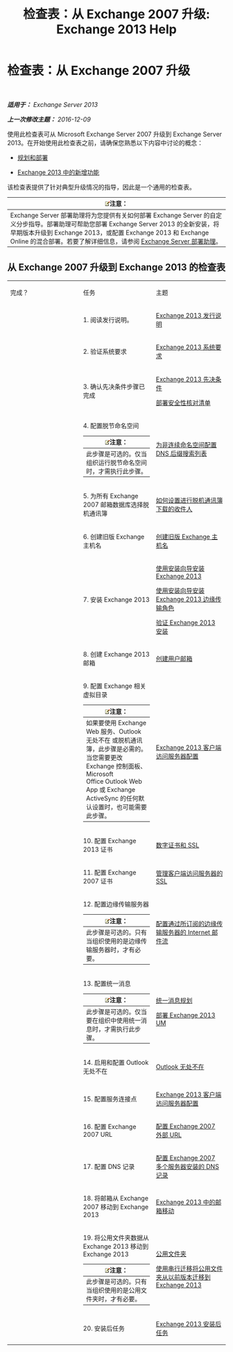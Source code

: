 ﻿---
title: '检查表：从 Exchange 2007 升级: Exchange 2013 Help'
TOCTitle: 检查表：从 Exchange 2007 升级
ms:assetid: 53aaa370-4562-43e4-9b75-7a705400c5a5
ms:mtpsurl: https://technet.microsoft.com/zh-cn/library/Ff805032(v=EXCHG.150)
ms:contentKeyID: 51408224
ms.date: 01/11/2018
mtps_version: v=EXCHG.150
ms.translationtype: HT
---

# 检查表：从 Exchange 2007 升级

 

_**适用于：** Exchange Server 2013_

_**上一次修改主题：** 2016-12-09_

使用此检查表可从 Microsoft Exchange Server 2007 升级到 Exchange Server 2013。在开始使用此检查表之前，请确保您熟悉以下内容中讨论的概念：

  - [规划和部署](planning-and-deployment-for-exchange-2013-installation-instructions.md)

  - [Exchange 2013 中的新增功能](what-s-new-in-exchange-2013-exchange-2013-help.md)

该检查表提供了针对典型升级情况的指导，因此是一个通用的检查表。

<table>
<thead>
<tr class="header">
<th><img src="images/Bb124558.note(EXCHG.150).gif" title="注意" alt="注意" />注意：</th>
</tr>
</thead>
<tbody>
<tr class="odd">
<td>Exchange Server 部署助理将为您提供有关如何部署 Exchange Server 的自定义分步指导。部署助理可帮助您部署 Exchange Server 2013 的全新安装，将早期版本升级到 Exchange 2013，或配置 Exchange 2013 和 Exchange Online 的混合部署。若要了解详细信息，请参阅 <a href="exchange-server-deployment-assistant-exchange-2013-help.md">Exchange Server 部署助理</a>。</td>
</tr>
</tbody>
</table>


## 从 Exchange 2007 升级到 Exchange 2013 的检查表


<table>
<colgroup>
<col style="width: 33%" />
<col style="width: 33%" />
<col style="width: 33%" />
</colgroup>
<tbody>
<tr class="odd">
<td><p>完成？</p></td>
<td><p>任务</p></td>
<td><p>主题</p></td>
</tr>
<tr class="even">
<td><p></p></td>
<td><p>1. 阅读发行说明。</p></td>
<td><p><a href="release-notes-for-exchange-2013-exchange-2013-help.md">Exchange 2013 发行说明</a></p></td>
</tr>
<tr class="odd">
<td> </td>
<td><p>2. 验证系统要求</p></td>
<td><p><a href="exchange-2013-system-requirements-exchange-2013-help.md">Exchange 2013 系统要求</a></p></td>
</tr>
<tr class="even">
<td> </td>
<td><p>3. 确认先决条件步骤已完成</p></td>
<td><p><a href="exchange-2013-prerequisites-exchange-2013-help.md">Exchange 2013 先决条件</a></p>
<p><a href="deployment-security-checklist-exchange-2013-help.md">部署安全性核对清单</a></p></td>
</tr>
<tr class="odd">
<td> </td>
<td><p>4. 配置脱节命名空间</p>
<table>
<thead>
<tr class="header">
<th><img src="images/Bb124558.note(EXCHG.150).gif" title="注意" alt="注意" />注意：</th>
</tr>
</thead>
<tbody>
<tr class="odd">
<td>此步骤是可选的。仅当组织运行脱节命名空间时，才需执行此步骤。</td>
</tr>
</tbody>
</table>

</td>
<td><p><a href="configure-the-dns-suffix-search-list-for-a-disjoint-namespace-exchange-2013-help.md">为非连续命名空间配置 DNS 后缀搜索列表</a></p></td>
</tr>
<tr class="even">
<td><p></p></td>
<td><p>5. 为所有 Exchange 2007 邮箱数据库选择脱机通讯簿</p></td>
<td><p><a href="https://go.microsoft.com/fwlink/?linkid=320546">如何设置进行脱机通讯簿下载的收件人</a></p></td>
</tr>
<tr class="odd">
<td><p></p></td>
<td><p>6. 创建旧版 Exchange 主机名</p></td>
<td><p><a href="https://technet.microsoft.com/zh-cn/library/dn130105(v=exchg.150)">创建旧版 Exchange 主机名</a></p></td>
</tr>
<tr class="even">
<td> </td>
<td><p>7. 安装 Exchange 2013</p></td>
<td><p><a href="install-exchange-2013-using-the-setup-wizard-exchange-2013-help.md">使用安装向导安装 Exchange 2013</a></p>
<p><a href="install-the-exchange-2013-edge-transport-role-using-the-setup-wizard-exchange-2013-help.md">使用安装向导安装 Exchange 2013 边缘传输角色</a></p>
<p><a href="verify-an-exchange-2013-installation-exchange-2013-help.md">验证 Exchange 2013 安装</a></p></td>
</tr>
<tr class="odd">
<td><p></p></td>
<td><p>8. 创建 Exchange 2013 邮箱</p></td>
<td><p><a href="create-user-mailboxes-exchange-2013-help.md">创建用户邮箱</a></p></td>
</tr>
<tr class="even">
<td><p></p></td>
<td><p>9. 配置 Exchange 相关虚拟目录</p>
<table>
<thead>
<tr class="header">
<th><img src="images/Bb124558.note(EXCHG.150).gif" title="注意" alt="注意" />注意：</th>
</tr>
</thead>
<tbody>
<tr class="odd">
<td>如果要使用 Exchange Web 服务、Outlook 无处不在 或脱机通讯簿，此步骤是必需的。当您需要更改 Exchange 控制面板、Microsoft Office Outlook Web App 或 Exchange ActiveSync 的任何默认设置时，也可能需要此步骤。<br />
</td>
</tr>
</tbody>
</table>

<p></p></td>
<td><p><a href="exchange-2013-client-access-server-configuration-exchange-2013-help.md">Exchange 2013 客户端访问服务器配置</a></p>
<p></p></td>
</tr>
<tr class="odd">
<td> </td>
<td><p>10. 配置 Exchange 2013 证书</p></td>
<td><p><a href="digital-certificates-and-ssl-exchange-2013-help.md">数字证书和 SSL</a></p>
<p></p></td>
</tr>
<tr class="even">
<td><p></p></td>
<td><p>11. 配置 Exchange 2007 证书</p></td>
<td><p><a href="https://go.microsoft.com/fwlink/?linkid=320553">管理客户端访问服务器的 SSL</a></p></td>
</tr>
<tr class="odd">
<td><p></p></td>
<td><p>12. 配置边缘传输服务器</p>
<table>
<thead>
<tr class="header">
<th><img src="images/Bb124558.note(EXCHG.150).gif" title="注意" alt="注意" />注意：</th>
</tr>
</thead>
<tbody>
<tr class="odd">
<td>此步骤是可选的。只有当组织使用的是边缘传输服务器时，才有必要。</td>
</tr>
</tbody>
</table>

</td>
<td><p><a href="configure-internet-mail-flow-through-a-subscribed-edge-transport-server-exchange-2013-help.md">配置通过所订阅的边缘传输服务器的 Internet 邮件流</a></p></td>
</tr>
<tr class="even">
<td> </td>
<td><p>13. 配置统一消息</p>
<table>
<thead>
<tr class="header">
<th><img src="images/Bb124558.note(EXCHG.150).gif" title="注意" alt="注意" />注意：</th>
</tr>
</thead>
<tbody>
<tr class="odd">
<td>此步骤是可选的。仅当要在组织中使用统一消息时，才需执行此步骤。</td>
</tr>
</tbody>
</table>

</td>
<td><p><a href="planning-for-unified-messaging-exchange-2013-help.md">统一消息规划</a></p>
<p><a href="deploy-exchange-2013-um-exchange-2013-help.md">部署 Exchange 2013 UM</a></p></td>
</tr>
<tr class="odd">
<td><p></p></td>
<td><p>14. 启用和配置 Outlook 无处不在</p></td>
<td><p><a href="outlook-anywhere-exchange-2013-help.md">Outlook 无处不在</a></p></td>
</tr>
<tr class="even">
<td><p></p></td>
<td><p>15. 配置服务连接点</p></td>
<td><p><a href="exchange-2013-client-access-server-configuration-exchange-2013-help.md">Exchange 2013 客户端访问服务器配置</a></p></td>
</tr>
<tr class="odd">
<td><p></p></td>
<td><p>16. 配置 Exchange 2007 URL</p></td>
<td><p><a href="https://technet.microsoft.com/zh-cn/library/dn282262(v=exchg.150)">配置 Exchange 2007 外部 URL</a></p></td>
</tr>
<tr class="even">
<td><p></p></td>
<td><p>17. 配置 DNS 记录</p></td>
<td><p><a href="https://technet.microsoft.com/zh-cn/library/dn283988(v=exchg.150)">配置 Exchange 2007 多个服务器安装的 DNS 记录</a></p></td>
</tr>
<tr class="odd">
<td> </td>
<td><p>18. 将邮箱从 Exchange 2007 移动到 Exchange 2013</p></td>
<td><p><a href="mailbox-moves-in-exchange-2013-exchange-2013-help.md">Exchange 2013 中的邮箱移动</a></p></td>
</tr>
<tr class="even">
<td> </td>
<td><p>19. 将公用文件夹数据从 Exchange 2013 移动到 Exchange 2013</p>
<table>
<thead>
<tr class="header">
<th><img src="images/Bb124558.note(EXCHG.150).gif" title="注意" alt="注意" />注意：</th>
</tr>
</thead>
<tbody>
<tr class="odd">
<td>此步骤是可选的。只有当组织使用的是公用文件夹时，才有必要。</td>
</tr>
</tbody>
</table>

</td>
<td><p><a href="public-folders-exchange-2013-help.md">公用文件夹</a></p>
<p><a href="https://technet.microsoft.com/zh-cn/library/jj150486(v=exchg.150)">使用串行迁移将公用文件夹从以前版本迁移到 Exchange 2013</a></p></td>
</tr>
<tr class="odd">
<td> </td>
<td><p>20. 安装后任务</p></td>
<td><p><a href="exchange-2013-post-installation-tasks-exchange-2013-help.md">Exchange 2013 安装后任务</a></p></td>
</tr>
</tbody>
</table>

